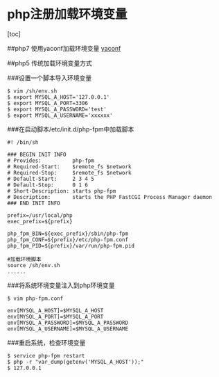 # php注册加载环境变量

[toc]

##php7 使用yaconf加载环境变量
[yaconf](../ya/yaconf.md)

##php5 传统加载环境变量方式

###设置一个脚本导入环境变量
```
$ vim /sh/env.sh
$ export MYSQL_A_HOST='127.0.0.1'
$ export MYSQL_A_PORT=3306
$ export MYSQL_A_PASSWORD='test'
$ export MYSQL_A_USERNAME='xxxxxx'
```

###在启动脚本/etc/init.d/php-fpm中加载脚本
```
#! /bin/sh

### BEGIN INIT INFO
# Provides:          php-fpm
# Required-Start:    $remote_fs $network
# Required-Stop:     $remote_fs $network
# Default-Start:     2 3 4 5
# Default-Stop:      0 1 6
# Short-Description: starts php-fpm
# Description:       starts the PHP FastCGI Process Manager daemon
### END INIT INFO

prefix=/usr/local/php
exec_prefix=${prefix}

php_fpm_BIN=${exec_prefix}/sbin/php-fpm
php_fpm_CONF=${prefix}/etc/php-fpm.conf
php_fpm_PID=${prefix}/var/run/php-fpm.pid

#加载环境脚本
source /sh/env.sh
......
```

###将系统环境变量注入到php环境变量
```
$ vim php-fpm.conf

env[MYSQL_A_HOST]=$MYSQL_A_HOST
env[MYSQL_A_PORT]=$MYSQL_A_PORT
env[MYSQL_A_PASSWORD]=$MYSQL_A_PASSWORD
env[MYSQL_A_USERNAME]=$MYSQL_A_USERNAME
```

###重启系统，检查环境变量
```
$ service php-fpm restart
$ php -r "var_dump(getenv('MYSQL_A_HOST'));"  
$ 127.0.0.1
```

